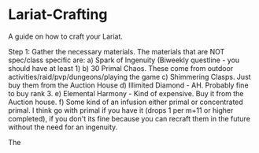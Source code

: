 # Lariat-Crafting
A guide on how to craft your Lariat.

Step 1: 
Gather the necessary materials. The materials that are NOT spec/class specific are:
            a) Spark of Ingenuity (Biweekly questline - you should have at least 1)
            b) 30 Primal Chaos. These come from outdoor activities/raid/pvp/dungeons/playing the game
            c) Shimmering Clasps. Just buy them from the Auction House
            d) Illimited Diamond - AH. Probably fine to buy rank 3. 
            e) Elemental Harmony - Kind of expensive. Buy it from the Auction house. 
            f) Some kind of an infusion either primal or concentrated primal. I think go with 
             primal if you have it (drops 1 per m+11 or higher completed), if you don't its fine 
             because you can recraft them in the future without the need for an ingenuity. 

The 

